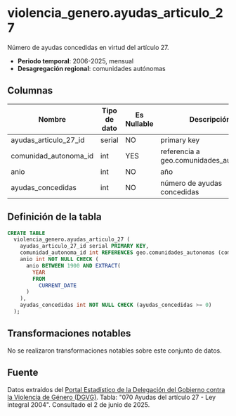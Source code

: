 # violencia_genero.ayudas_articulo_27

Número de ayudas concedidas en virtud del artículo 27.

- **Periodo temporal**: 2006-2025, mensual
- **Desagregación regional**: comunidades autónomas

## Columnas

| Nombre | Tipo de dato | Es Nullable | Descripción |
| --- | --- | --- | --- |
| ayudas_articulo_27_id | serial | NO | primary key |
| comunidad_autonoma_id | int | YES | referencia a geo.comunidades_autonomas |
| anio | int | NO | año |
| ayudas_concedidas | int | NO | número de ayudas concedidas |

## Definición de la tabla

```sql
CREATE TABLE
  violencia_genero.ayudas_articulo_27 (
    ayudas_articulo_27_id serial PRIMARY KEY,
    comunidad_autonoma_id int REFERENCES geo.comunidades_autonomas (comunidad_autonoma_id),
    anio int NOT NULL CHECK (
      anio BETWEEN 1900 AND EXTRACT(
        YEAR
        FROM
          CURRENT_DATE
      )
    ),
    ayudas_concedidas int NOT NULL CHECK (ayudas_concedidas >= 0)
  );
```

## Transformaciones notables
No se realizaron transformaciones notables sobre este conjunto de datos.

## Fuente
Datos extraídos del <a href="https://estadisticasviolenciagenero.igualdad.gob.es/" target="_blank">Portal Estadístico de la Delegación del Gobierno contra la Violencia de Género (DGVG)</a>. Tabla: "070 Ayudas del artículo 27 - Ley integral 2004".
Consultado el 2 de junio de 2025.
